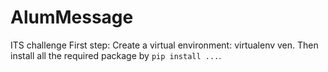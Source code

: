 # AlumMessage
ITS challenge
First step: Create a virtual environment: virtualenv ven. Then install all the required package by `pip install ...`.
